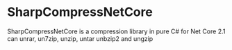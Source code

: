 # SharpCompressNetCore
SharpCompressNetCore is a compression library in pure C# for Net Core 2.1 can unrar, un7zip, unzip, untar unbzip2 and ungzip
